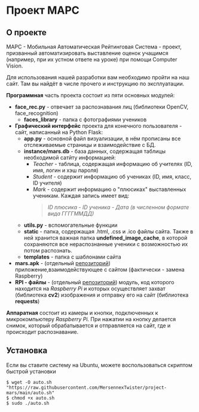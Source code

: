 # Проект МАРС

## О проекте

МАРС - Мобильная Автоматическая Рейтинговая Система - проект, призванный автоматизировать выставление оценок учащимся (например, при их устном ответе на уроке) при помощи Computer Vision.

Для использования нашей разработки вам необходимо пройти на наш сайт. Там вы найдёт в числе прочего и инструкцию по эксплуатации.

**Программная** часть проекта состоит из пяти основных модулей:
  - **face_rec.py** - отвечает за распознавания лиц (библиотеки OpenCV, face_recognition)
    + **faces_library** - папка с фотографиями учеников
  - **Графический интерфейс** проекта для конечного пользователя - сайт, написанный на Python Flask:
  	- **app.py** - основной файл визуализации, в нём прописаны все отслеживаемые страницы и взаимодействие с БД.
  	- **instance/mars.db** - база данных, содержащая таблицы необходимой сатйту информацией:
  	  + _Teacher_ - таблица, содержащая информацию об учителях (ID, имя, логин и хэш пароля)
  	  + _Student_ - содержит информацию об учениках (ID, имя, класс, ID учителя)
  	  + _Mark_ - содержит информацию о "плюсиках" выставленных ученикам. Каждая запись имеет вид:
  	    > _ID плюсика - ID ученика - Дата (в численном формате вида ГГГГММДД)_
    - **utils.py** - вспомогательные функции
    - **static** - папка, содержащая .html, .css и .ico файлы сайта. Также в ней хранится важная папка **undefined_image_cache**, в которой сохраняются все нераспознанные ученики с возможностью их потом распознать.
    - **templates** - папка с шаблонами сайта
  - **mars.apk** - (отдельный [репозиторий](http://github.com/MersennexTwister/android-project-mars)) приложение,взаимодействующее с сайтом (фактически - замена Raspberry)
  - **RPI - файлы** - (отдельный [репозиторий](http://github.com/MersennexTwister/rpi-project-mars)) модуль, код которого находится на _Raspberry Pi_ и которых осуществляет захват (библиотека **cv2**) изображения и отправку его на сайт (библиотека **requests**)

**Аппаратная** состоит из камеры и кнопки, подключенных к микрокомпьютеру _Raspberry Pi_. При нажатии на кнопку делается снимок, который обрабатывается и отправляется на сайт, где и происходит распознавание.

## Установка

Если вы ставите систему на Ubuntu, можете воспользоваться скриптом быстрой установки

```console
$ wget -O auto.sh "https://raw.githubusercontent.com/MersennexTwister/project-mars/main/auto.sh"
$ chmod +x auto.sh
$ sudo ./auto.sh
```
